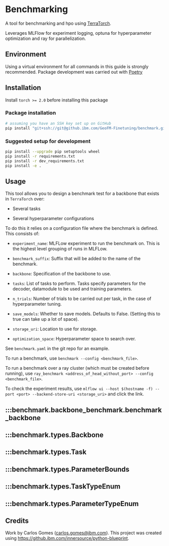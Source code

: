 # Benchmarking

A tool for benchmarking and hpo using [TerraTorch](https://github.ibm.com/GeoFM-Finetuning/terratorch).

Leverages MLFlow for experiment logging, optuna for hyperparameter optimization and ray for parallelization.

## Environment

Using a virtual environment for all commands in this guide is strongly recommended.
Package development was carried out with [Poetry](https://python-poetry.org/)

## Installation

Install `torch >= 2.0` before installing this package

### Package installation

```sh
# assuming you have an SSH key set up on GitHub
pip install "git+ssh://git@github.ibm.com/GeoFM-Finetuning/benchmark.git@main"
```

### Suggested setup for development

```sh
pip install --upgrade pip setuptools wheel
pip install -r requirements.txt
pip install -r dev_requirements.txt
pip install -e .
```

## Usage

This tool allows you to design a benchmark test for a backbone that exists in `TerraTorch` over:

- Several tasks

- Several hyperparameter configurations

To do this it relies on a configuration file where the benchmark is defined. This consists of:
    
- `experiment_name`: MLFLow experiment to run the benchmark on. This is the highest level grouping of runs in MLFLow.

- `benchmark_suffix`: Suffix that will be added to the name of the benchmark.

- `backbone`: Specification of the backbone to use.

- `tasks`: List of tasks to perform. Tasks specify parameters for the decoder, datamodule to be used and training parameters.

- `n_trials`: Number of trials to be carried out per task, in the case of hyperparameter tuning.

- `save_models`: Whether to save models. Defaults to False. (Setting this to true can take up a lot of space).

- `storage_uri`: Location to use for storage.

- `optimization_space`: Hyperparameter space to search over.

See `benchmark.yaml` in the git repo for an example.

To run a benchmark, use `benchmark --config <benchmark_file>`.

To run a benchmark over a ray cluster (which must be created before running), use `ray_benchmark <address_of_head_without_port> --config <benchmark_file>`.

To check the experiment results, use `mlflow ui --host $(hostname -f) --port <port> --backend-store-uri <storage_uri>` and click the link.

## :::benchmark.backbone_benchmark.benchmark_backbone

## :::benchmark.types.Backbone

## :::benchmark.types.Task

## :::benchmark.types.ParameterBounds

## :::benchmark.types.TaskTypeEnum

## :::benchmark.types.ParameterTypeEnum


## Credits

Work by Carlos Gomes (carlos.gomes@ibm.com).
This project was created using https://github.ibm.com/innersource/python-blueprint.
